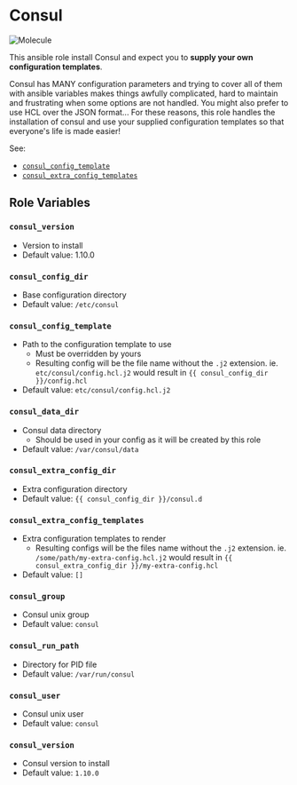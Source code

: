 # Consul

![Molecule](https://github.com/DaazKu/ansible-consul/actions/workflows/molecule.yml/badge.svg?branch=master&event=push)

This ansible role install Consul and expect you to **supply your own configuration templates**.

Consul has MANY configuration parameters and trying to cover all of them with ansible variables makes things awfully complicated, hard to maintain and frustrating when some options are not handled. You might also prefer to use HCL over the JSON format... For these reasons, this role handles the installation of consul and use your supplied configuration templates so that everyone's life is made easier!

See: 
- [`consul_config_template`](#consul_config_template)
- [`consul_extra_config_templates`](#consul_extra_config_templates)

## Role Variables

### `consul_version`
- Version to install
- Default value: 1.10.0

### `consul_config_dir`
- Base configuration directory
- Default value: `/etc/consul`

### `consul_config_template`
- Path to the configuration template to use
  - Must be overridden by yours
  - Resulting config will be the file name without the `.j2` extension. ie. `etc/consul/config.hcl.j2` would result in `{{ consul_config_dir }}/config.hcl`
- Default value: `etc/consul/config.hcl.j2`

### `consul_data_dir`
- Consul data directory
  - Should be used in your config as it will be created by this role
- Default value: `/var/consul/data`

### `consul_extra_config_dir`
- Extra configuration directory
- Default value: `{{ consul_config_dir }}/consul.d`

### `consul_extra_config_templates`
- Extra configuration templates to render
    - Resulting configs will be the files name without the `.j2` extension. ie. `/some/path/my-extra-config.hcl.j2` would result in `{{ consul_extra_config_dir }}/my-extra-config.hcl`
- Default value: `[]`

### `consul_group`
- Consul unix group
- Default value: `consul`

### `consul_run_path`
- Directory for PID file
- Default value: `/var/run/consul`

### `consul_user`
- Consul unix user
- Default value: `consul`

### `consul_version`
- Consul version to install
- Default value: `1.10.0`
